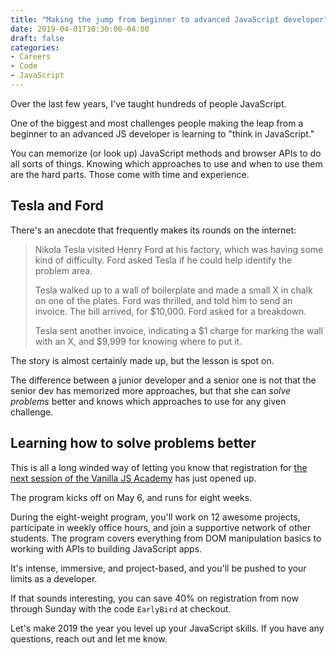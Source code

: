 ```yaml
---
title: "Making the jump from beginner to advanced JavaScript developer"
date: 2019-04-01T10:30:00-04:00
draft: false
categories:
- Careers
- Code
- JavaScript
---
```


Over the last few years, I've taught hundreds of people JavaScript.

One of the biggest and most challenges people making the leap from a beginner to an advanced JS developer is learning to "think in JavaScript."

You can memorize (or look up) JavaScript methods and browser APIs to do all sorts of things. Knowing which approaches to use and when to use them are the hard parts. Those come with time and experience.

## Tesla and Ford

There's an anecdote that frequently makes its rounds on the internet:

> Nikola Tesla visited Henry Ford at his factory, which was having some kind of difficulty. Ford asked Tesla if he could help identify the problem area.
>
> Tesla walked up to a wall of boilerplate and made a small X in chalk on one of the plates. Ford was thrilled, and told him to send an invoice. The bill arrived, for $10,000. Ford asked for a breakdown.
>
> Tesla sent another invoice, indicating a $1 charge for marking the wall with an X, and $9,999 for knowing where to put it.

The story is almost certainly made up, but the lesson is spot on.

The difference between a junior developer and a senior one is not that the senior dev has memorized more approaches, but that she can *solve problems* better and knows which approaches to use for any given challenge.

## Learning how to solve problems better

This is all a long winded way of letting you know that registration for [the next session of the Vanilla JS Academy](https://vanillajsacademy.com/) has just opened up.

The program kicks off on May 6, and runs for eight weeks.

During the eight-weight program, you'll work on 12 awesome projects, participate in weekly office hours, and join a supportive network of other students. The program covers everything from DOM manipulation basics to working with APIs to building JavaScript apps.

It's intense, immersive, and project-based, and you'll be pushed to your limits as a developer.

If that sounds interesting, you can save 40% on registration from now through Sunday with the code `EarlyBird` at checkout.

Let's make 2019 the year you level up your JavaScript skills. If you have any questions, reach out and let me know.